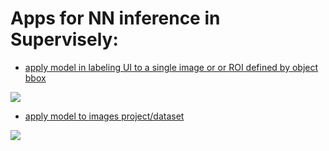 # Apps for NN inference in Supervisely:

- [apply model in labeling UI to a single image or or ROI defined by object bbox](./annotation-tool/README.md)

<img src="https://i.imgur.com/AFv8KQa.png"/>

- [apply model to images project/dataset](./project-dataset/README.md)

<img src="https://i.imgur.com/sZHxHEW.png"/>
